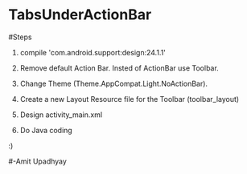 # TabsUnderActionBar

#Steps

1. compile 'com.android.support:design:24.1.1'

2. Remove default Action Bar. Insted of ActionBar use Toolbar.

3. Change Theme (Theme.AppCompat.Light.NoActionBar).

4. Create a new Layout Resource file for the Toolbar (toolbar_layout)

5. Design activity_main.xml 

6. Do Java coding

:)

#-Amit Upadhyay
